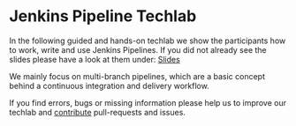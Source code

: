 Jenkins Pipeline Techlab
========================

In the following guided and hands-on techlab we show the participants how to work, write and use Jenkins Pipelines.
If you did not already see the slides please have a look at them under: [Slides](https://puzzle.github.io/jenkins-techlab/#/)

We mainly focus on multi-branch pipelines, which are a basic concept behind a continuous integration and delivery workflow.

If you find errors, bugs or missing information please help us to improve our techlab and [contribute](../CONTRIBUTING.md) pull-requests and issues.

